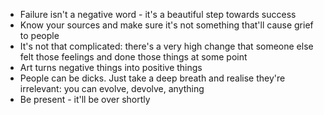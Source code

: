  - Failure isn't a negative word - it's a beautiful step towards success
 - Know your sources and make sure it's not something that'll cause grief to people
 - It's not that complicated: there's a very high change that someone else felt those feelings and done those things at some point
 - Art turns negative things into positive things
 - People can be dicks. Just take a deep breath and realise they're irrelevant: you can evolve, devolve, anything
 - Be present - it'll be over shortly